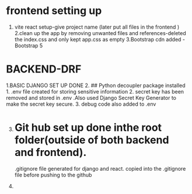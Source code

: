 # frontend setting up

1. vite react setup-give project name (later put all files in the frontend )
   2.clean up the app by removing unwanted files and references-deleted the index.css and only kept app.css as empty
   3.Bootstrap cdn added -Bootstrap 5



# BACKEND-DRF

1.BASIC DJANGO SET UP DONE 2. ## Python decoupler package installed 1. .env file created for storing sensitive information 2. secret key has been removed and stored in .env .Also used Django Secret Key Generator to make the secret key secure. 3. debug code also added to .env

3. # Git hub set up done inthe root folder(outside of both backend and frontend).

   .gitignore file generated for django and react. copied into the .gitignore file before pushing to the github

4.
